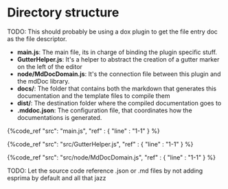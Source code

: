 # Directory structure

TODO: This should probably be using a dox plugin to get the file entry doc as the file descriptor.

* **main.js**: The main file, its in charge of binding the plugin specific stuff.
* **GutterHelper.js**: It's a helper to abstract the creation of a gutter marker on the left of the editor
* **node/MdDocDomain.js**: It's the connection file between this plugin and the mdDoc library.
* **docs/**: The folder that contains both the markdown that generates this documentation and the template files to compile them
* **dist/**: The destination folder where the compiled documentation goes to
* **.mddoc.json**: The configuration file, that coordinates how the documentations is generated.

{%code_ref
    "src": "main.js",
    "ref" : {
        "line" : "1-1"
    }
%}

{%code_ref
    "src": "src/GutterHelper.js",
    "ref" : {
        "line" : "1-1"
    }
%}

{%code_ref
    "src": "src/node/MdDocDomain.js",
    "ref" : {
        "line" : "1-1"
    }
%}

TODO: Let the source code reference .json or .md files by not adding esprima by default and all that jazz
